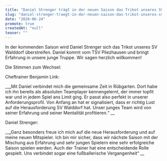 ```yaml
---
title: "Daniel Strenger trägt in der neuen Saison das Trikot unseres SVW"
slug: "daniel-strenger-traegt-in-der-neuen-saison-das-trikot-unseres-svw"
date: "2020-06-24"
promote: true
createdAt: "null"
teaser: ""
---
```

<p class="MsoNoSpacing">In der kommenden Saison wird Daniel Strenger sich das Trikot unseres SV Walddorf überstreifen. Daniel kommt vom TSV Pliezhausen und bringt Erfahrung in unsere junge Truppe. Wir sagen herzlich willkommen!


<p class="MsoNoSpacing">Die Stimmen zum Wechsel:


<p class="MsoNoSpacing">Cheftrainer Benjamin Link:


<p class="MsoNoSpacing"> __„Mit Daniel verbindet mich die gemeinsame Zeit in Rübgarten. Dort habe ich ihn bereits als absoluten Teamplayer kennengelernt, der immer topfit war und in jedem Spiel ans Limit ging. Er passt also perfekt in unserer Anforderungsprofil. Von Anfang an hat er signalisiert, dass er richtig Lust auf die Herausforderung SV Walddorf hat. Unser junges Team wird von seiner Erfahrung und seiner Mentalität profitieren.“ __


<p class="MsoNoSpacing">Daniel Strenger:


<p class="MsoNoSpacing"> __„Ganz besonders freue ich mich auf die neue Herausforderung und auf meine neuen Mitspieler. Ich bin mir sicher, dass wir nächste Saison mit der Mischung aus Erfahrung und sehr jungen Spielern eine sehr erfolgreiche Saison spielen werden. Auch der Trainer hat eine entscheidende Rolle gespielt. Uns verbindet sogar eine fußballerische Vergangenheit“ __
